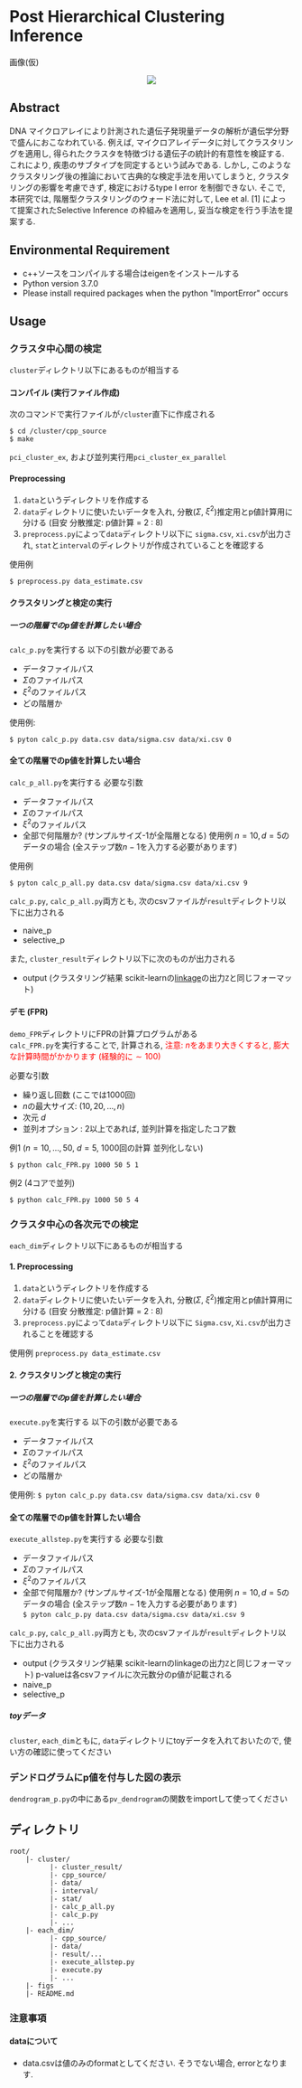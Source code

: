 # Post Hierarchical Clustering Inference
画像(仮)
<div align="center">

![](figs/dendrogram_p_black.svg)

</div>

## Abstract
DNA マイクロアレイにより計測された遺伝子発現量データの解析が遺伝学分野で盛んにおこなわれている. 例えば, マイクロアレイデータに対してクラスタリングを適用し, 得られたクラスタを特徴づける遺伝子の統計的有意性を検証する. これにより, 疾患のサブタイプを同定するという試みである. しかし, このようなクラスタリング後の推論において古典的な検定手法を用いてしまうと, クラスタリングの影響を考慮できず, 検定におけるtype I error を制御できない. そこで, 本研究では, 階層型クラスタリングのウォード法に対して, Lee et al. [1] によって提案されたSelective Inference の枠組みを適用し, 妥当な検定を行う手法を提案する.
## Environmental Requirement
- c++ソースをコンパイルする場合はeigenをインストールする
- Python version 3.7.0
- Please install required packages when the python "ImportError" occurs
  

## Usage
### クラスタ中心間の検定
`cluster`ディレクトリ以下にあるものが相当する
#### コンパイル (実行ファイル作成)
次のコマンドで実行ファイルが`/cluster`直下に作成される
    
    $ cd /cluster/cpp_source
    $ make
`pci_cluster_ex`, および並列実行用`pci_cluster_ex_parallel`    

#### Preprocessing
1. `data`というディレクトリを作成する 
2. `data`ディレクトリに使いたいデータを入れ, 分散($\Sigma$, $\xi^2$)推定用とp値計算用に分ける (目安 分散推定: p値計算 = 2 : 8)
3. `preprocess.py`によって`data`ディレクトリ以下に `sigma.csv`, `xi.csv`が出力され, `stat`と`interval`のディレクトリが作成されていることを確認する <br>

使用例 <br>
    
    $ preprocess.py data_estimate.csv


#### クラスタリングと検定の実行

##### 一つの階層でのp値を計算したい場合
`calc_p.py`を実行する
以下の引数が必要である
- データファイルパス
- $\Sigma$のファイルパス
- $\xi^2$のファイルパス
- どの階層か

使用例: <br>

    $ pyton calc_p.py data.csv data/sigma.csv data/xi.csv 0 

#### 全ての階層でのp値を計算したい場合
`calc_p_all.py`を実行する
必要な引数
- データファイルパス
- $\Sigma$のファイルパス
- $\xi^2$のファイルパス
- 全部で何階層か? (サンプルサイズ-1が全階層となる)
使用例 $n=10, d=5$のデータの場合 (全ステップ数$n-1$を入力する必要があります) <br>

使用例
    
    $ pyton calc_p_all.py data.csv data/sigma.csv data/xi.csv 9



`calc_p.py`, `calc_p_all.py`両方とも, 次のcsvファイルが`result`ディレクトリ以下に出力される
- naive_p
- selective_p
  
また, `cluster_result`ディレクトリ以下に次のものが出力される
- output (クラスタリング結果 scikit-learnの[linkage](https://docs.scipy.org/doc/scipy-0.14.0/reference/generated/scipy.cluster.hierarchy.linkage.html)の出力`Z`と同じフォーマット)

#### デモ (FPR)
`demo_FPR`ディレクトリにFPRの計算プログラムがある <br>
`calc_FPR.py`を実行することで, 計算される, <font color="red"> 注意: $n$をあまり大きくすると, 膨大な計算時間がかかります (経験的に$\sim 100$) </font> <br>


必要な引数
- 繰り返し回数 (ここでは1000回)
- $n$の最大サイズ: ($10, 20, \ldots, n$)
- 次元 $d$
- 並列オプション : 2以上であれば, 並列計算を指定したコア数


例1 ($n = 10, \ldots, 50$, $d = 5$, $1000$回の計算 並列化しない)

    $ python calc_FPR.py 1000 50 5 1

例2 (4コアで並列)

    $ python calc_FPR.py 1000 50 5 4


### クラスタ中心の各次元での検定
`each_dim`ディレクトリ以下にあるものが相当する
#### 1. Preprocessing
1. `data`というディレクトリを作成する 
2. `data`ディレクトリに使いたいデータを入れ, 分散($\Sigma$, $\xi^2$)推定用とp値計算用に分ける (目安 分散推定: p値計算 = 2 : 8)
3. `preprocess.py`によって`data`ディレクトリ以下に `Sigma.csv`, `Xi.csv`が出力されることを確認する <br>

使用例 `preprocess.py data_estimate.csv`


#### 2. クラスタリングと検定の実行

##### 一つの階層でのp値を計算したい場合
`execute.py`を実行する
以下の引数が必要である
- データファイルパス
- $\Sigma$のファイルパス
- $\xi^2$のファイルパス
- どの階層か

使用例: `$ pyton calc_p.py data.csv data/sigma.csv data/xi.csv 0` 

#### 全ての階層でのp値を計算したい場合
`execute_allstep.py`を実行する
必要な引数
- データファイルパス
- $\Sigma$のファイルパス
- $\xi^2$のファイルパス
- 全部で何階層か? (サンプルサイズ-1が全階層となる)
使用例 $n=10, d=5$のデータの場合 (全ステップ数$n-1$を入力する必要があります) <br>
`$ pyton calc_p.py data.csv data/sigma.csv data/xi.csv 9`

`calc_p.py`, `calc_p_all.py`両方とも, 次のcsvファイルが`result`ディレクトリ以下に出力される
- output (クラスタリング結果 scikit-learnのlinkageの出力`Z`と同じフォーマット)
p-valueは各csvファイルに次元数分のp値が記載される
- naive_p 
- selective_p

##### toyデータ
 `cluster`, `each_dim`ともに, `data`ディレクトリにtoyデータを入れておいたので, 使い方の確認に使ってください

### デンドログラムにp値を付与した図の表示
`dendrogram_p.py`の中にある`pv_dendrogram`の関数をimportして使ってください

## ディレクトリ

```
root/
    |- cluster/
          |- cluster_result/
          |- cpp_source/
          |- data/
          |- interval/
          |- stat/
          |- calc_p_all.py
          |- calc_p.py
          |- ...
    |- each_dim/
          |- cpp_source/
          |- data/
          |- result/...
          |- execute_allstep.py
          |- execute.py
          |- ...
    |- figs
    |- README.md
```
### 注意事項
#### dataについて
- data.csvは値のみのformatとしてください. そうでない場合, errorとなります.

